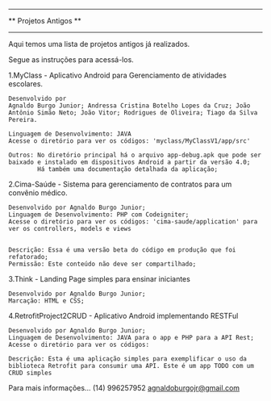 *******************************************************
**               Projetos Antigos                    **
*******************************************************

Aqui temos uma lista de projetos antigos já realizados.

Segue as instruções para acessá-los.

1.MyClass - Aplicativo Android para Gerenciamento de atividades escolares.

    Desenvolvido por 
    Agnaldo Burgo Junior; Andressa Cristina Botelho Lopes da Cruz; João Antônio Simão Neto; João Vitor; Rodrigues de Oliveira; Tiago da Silva Pereira.

    Linguagem de Desenvolvimento: JAVA
    Acesse o diretório para ver os códigos: 'myclass/MyClassV1/app/src'

    Outros: No diretório principal há o arquivo app-debug.apk que pode ser baixado e instalado em dispositivos Android a partir da versão 4.0;
            Há também uma documentação detalhada da aplicação;

2.Cima-Saúde - Sistema para gerenciamento de contratos para um convênio médico.

    Desenvolvido por Agnaldo Burgo Junior;
    Linguagem de Desenvolvimento: PHP com Codeigniter;
    Acesse o diretório para ver os códigos: 'cima-saude/application' para ver os controllers, models e views


    Descrição: Essa é uma versão beta do código em produção que foi refatorado;
    Permissão: Este conteúdo não deve ser compartilhado;

3.Think - Landing Page simples para ensinar iniciantes

    Desenvolvido por Agnaldo Burgo Junior;
    Marcação: HTML e CSS;

4.RetrofitProject2CRUD - Aplicativo Android implementando RESTFul

    Desenvolvido por Agnaldo Burgo Junior;
    Linguagem de Desenvolvimento: JAVA para o app e PHP para a API Rest;
    Acesse o diretório para ver os códigos:

    Descrição: Esta é uma aplicação simples para exemplificar o uso da biblioteca Retrofit para consumir uma API. Este é um app TODO com um CRUD simples

Para mais informações...
(14) 996257952
agnaldoburgojr@gmail.com


